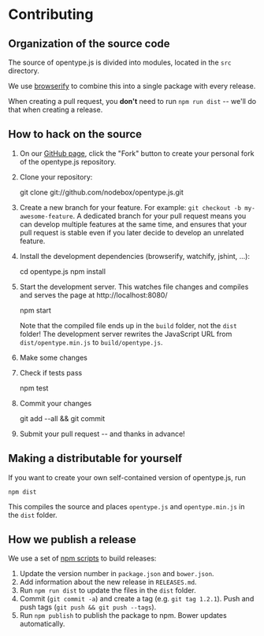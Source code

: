 # Contributing

## Organization of the source code

The source of opentype.js is divided into modules, located in the `src` directory.

We use [browserify](http://browserify.org/) to combine this into a single package with every release.

When creating a pull request, you **don't** need to run `npm run dist` -- we'll do that when creating a release.

## How to hack on the source

1. On our [GitHub page](https://github.com/nodebox/opentype.js), click the "Fork" button to create your personal fork
   of the opentype.js repository.

2. Clone your repository:

    git clone git://github.com/nodebox/opentype.js.git

3. Create a new branch for your feature. For example: `git checkout -b my-awesome-feature`.
    A dedicated branch for your pull request means you can develop multiple features at the same time, and ensures
    that your pull request is stable even if you later decide to develop an unrelated feature.

4. Install the development dependencies (browserify, watchify, jshint, ...):

    cd opentype.js
    npm install

5. Start the development server. This watches file changes and compiles and serves the page at http://localhost:8080/

    npm start

   Note that the compiled file ends up in the `build` folder, not the `dist` folder! The development server
   rewrites the JavaScript URL from `dist/opentype.min.js` to `build/opentype.js`.

6. Make some changes

7. Check if tests pass

    npm test

8. Commit your changes

    git add --all && git commit

9. Submit your pull request -- and thanks in advance!

## Making a distributable for yourself

If you want to create your own self-contained version of opentype.js, run

    npm dist

This compiles the source  and places `opentype.js` and `opentype.min.js` in the `dist` folder.

## How we publish a release

We use a set of [npm scripts](https://www.npmjs.org/doc/misc/npm-scripts.html) to build releases:

1. Update the version number in `package.json` and `bower.json`.
2. Add information about the new release in `RELEASES.md`.
3. Run `npm run dist` to update the files in the `dist` folder.
4. Commit (`git commit -a`) and create a tag (e.g. `git tag 1.2.1`). Push and push tags (`git push && git push --tags`).
5. Run `npm publish` to publish the package to npm. Bower updates automatically.
